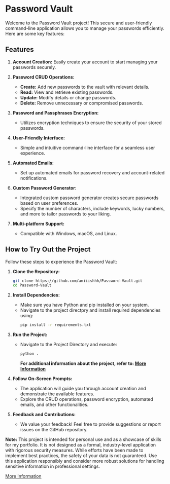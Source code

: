 # Password Vault

Welcome to the Password Vault project! This secure and user-friendly command-line application allows you to manage your passwords efficiently. Here are some key features:

## Features

1. **Account Creation:** Easily create your account to start managing your passwords securely.

2. **Password CRUD Operations:**
   - **Create:** Add new passwords to the vault with relevant details.
   - **Read:** View and retrieve existing passwords.
   - **Update:** Modify details or change passwords.
   - **Delete:** Remove unnecessary or compromised passwords.

3. **Password and Passphrases Encryption:**
   - Utilizes encryption techniques to ensure the security of your stored passwords.

4. **User-Friendly Interface:**
   - Simple and intuitive command-line interface for a seamless user experience.

5. **Automated Emails:**
   - Set up automated emails for password recovery and account-related notifications.

6. **Custom Password Generator:**
   - Integrated custom password generator creates secure passwords based on user preferences.
   - Specify the number of characters, include keywords, lucky numbers, and more to tailor passwords to your liking.
  
7. **Multi-platform Support:**
   - Compatible with Windows, macOS, and Linux.

## How to Try Out the Project

Follow these steps to experience the Password Vault:

1. **Clone the Repository:**
   ```bash
   git clone https://github.com/aniiishhh/Password-Vault.git
   cd Password-Vault
   ```

2. **Install Dependencies:**
   - Make sure you have Python and pip installed on your system.
   - Navigate to the project directpry and install required dependencies using:
     ```bash
     pip install -r requirements.txt
     ```

3. **Run the Project:**
   - Navigate to the Project Directory and execute:
     ```bash
     python .
     ```
     **For additional information about the project, refer to: [More Information](INFO.md)**

4. **Follow On-Screen Prompts:**
   - The application will guide you through account creation and demonstrate the available features.
   - Explore the CRUD operations, password encryption, automated emails, and other functionalities.

5. **Feedback and Contributions:**
   - We value your feedback! Feel free to provide suggestions or report issues on the GitHub repository.

**Note:** This project is intended for personal use and as a showcase of skills for my portfolio. It is not designed as a formal, industry-level application with rigorous security measures. While efforts have been made to implement best practices, the safety of your data is not guaranteed. Use this application responsibly and consider more robust solutions for handling sensitive information in professional settings.

[More Information](INFO.md)
